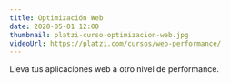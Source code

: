 ```yaml
---
title: Optimización Web
date: 2020-05-01 12:00
thumbnail: platzi-curso-optimizacion-web.jpg
videoUrl: https://platzi.com/cursos/web-performance/
---
```


Lleva tus aplicaciones web a otro nivel de performance.
